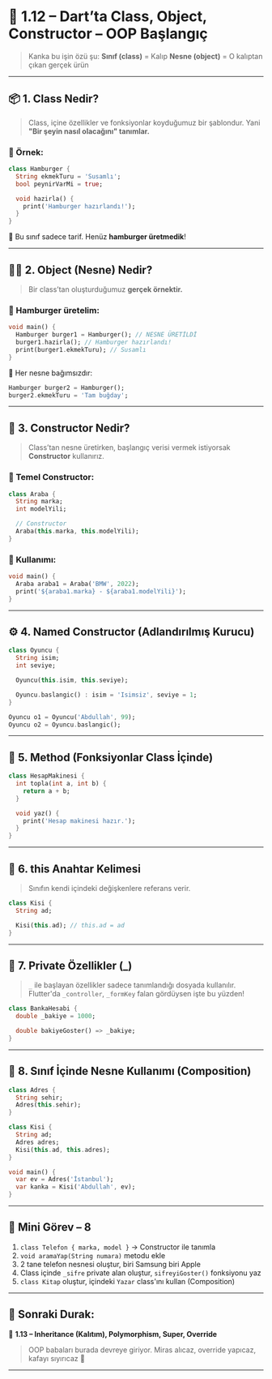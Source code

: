 

# 🧱 **1.12 – Dart’ta Class, Object, Constructor – OOP Başlangıç**

> Kanka bu işin özü şu:
> **Sınıf (class)** = Kalıp
> **Nesne (object)** = O kalıptan çıkan gerçek ürün

---

## 📦 1. **Class Nedir?**

> Class, içine özellikler ve fonksiyonlar koyduğumuz bir şablondur.
> Yani **"Bir şeyin nasıl olacağını" tanımlar.**

### 🍔 Örnek:

```dart
class Hamburger {
  String ekmekTuru = 'Susamlı';
  bool peynirVarMi = true;

  void hazirla() {
    print('Hamburger hazırlandı!');
  }
}
```

🧠 Bu sınıf sadece tarif. Henüz **hamburger üretmedik**!

---

## 🧍‍♂️ 2. **Object (Nesne) Nedir?**

> Bir class’tan oluşturduğumuz **gerçek örnektir.**

### 🍔 Hamburger üretelim:

```dart
void main() {
  Hamburger burger1 = Hamburger(); // NESNE ÜRETİLDİ
  burger1.hazirla(); // Hamburger hazırlandı!
  print(burger1.ekmekTuru); // Susamlı
}
```

🔁 Her nesne bağımsızdır:

```dart
Hamburger burger2 = Hamburger();
burger2.ekmekTuru = 'Tam buğday';
```

---

## 🚪 3. **Constructor Nedir?**

> Class’tan nesne üretirken, başlangıç verisi vermek istiyorsak **Constructor** kullanırız.

### 🧱 Temel Constructor:

```dart
class Araba {
  String marka;
  int modelYili;

  // Constructor
  Araba(this.marka, this.modelYili);
}
```

### 🧪 Kullanımı:

```dart
void main() {
  Araba araba1 = Araba('BMW', 2022);
  print('${araba1.marka} - ${araba1.modelYili}');
}
```

---

## ⚙️ 4. **Named Constructor (Adlandırılmış Kurucu)**

```dart
class Oyuncu {
  String isim;
  int seviye;

  Oyuncu(this.isim, this.seviye);

  Oyuncu.baslangic() : isim = 'Isimsiz', seviye = 1;
}
```

```dart
Oyuncu o1 = Oyuncu('Abdullah', 99);
Oyuncu o2 = Oyuncu.baslangic();
```

---

## 🎩 5. **Method (Fonksiyonlar Class İçinde)**

```dart
class HesapMakinesi {
  int topla(int a, int b) {
    return a + b;
  }

  void yaz() {
    print('Hesap makinesi hazır.');
  }
}
```

---

## 📌 6. **this Anahtar Kelimesi**

> Sınıfın kendi içindeki değişkenlere referans verir.

```dart
class Kisi {
  String ad;

  Kisi(this.ad); // this.ad = ad
}
```

---

## 🔐 7. **Private Özellikler (\_)**

> `_` ile başlayan özellikler sadece tanımlandığı dosyada kullanılır.
> Flutter'da `_controller`, `_formKey` falan gördüysen işte bu yüzden!

```dart
class BankaHesabi {
  double _bakiye = 1000;

  double bakiyeGoster() => _bakiye;
}
```

---

## 🧱 8. **Sınıf İçinde Nesne Kullanımı (Composition)**

```dart
class Adres {
  String sehir;
  Adres(this.sehir);
}

class Kisi {
  String ad;
  Adres adres;
  Kisi(this.ad, this.adres);
}

void main() {
  var ev = Adres('İstanbul');
  var kanka = Kisi('Abdullah', ev);
}
```

---

## 🧪 Mini Görev – 8

1. `class Telefon { marka, model }` → Constructor ile tanımla
2. `void aramaYap(String numara)` metodu ekle
3. 2 tane telefon nesnesi oluştur, biri Samsung biri Apple
4. Class içinde `_sifre` private alan oluştur, `sifreyiGoster()` fonksiyonu yaz
5. `class Kitap` oluştur, içindeki `Yazar` class'ını kullan (Composition)

---

## 🚀 Sonraki Durak:

🔄 **1.13 – Inheritance (Kalıtım), Polymorphism, Super, Override**

> OOP babaları burada devreye giriyor. Miras alıcaz, override yapıcaz, kafayı sıyırıcaz 🤯

---
